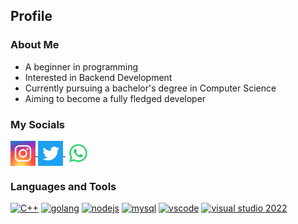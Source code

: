 ## Profile
### About Me
- A beginner in programming
- Interested in Backend Development 
- Currently pursuing a bachelor's degree in Computer Science
- Aiming to become a fully fledged developer

### My Socials
<a href="https://www.instagram.com/akun_si_albert/" target="_blank" rel="noopener noreferrer">
   <img src="https://github.com/edent/SuperTinyIcons/blob/master/images/svg/instagram.svg" width="40px" align="center" alt="instagram"/>
</a>

<a href="https://twitter.com/Akun_si_albert" target="_blank" rel="noopener noreferrer">
   <img src="https://github.com/edent/SuperTinyIcons/blob/master/images/svg/twitter.svg" width="40px" align="center" alt="Twitter"/>
</a>

<a href="https://wa.me/6285156462870" target="_blank" rel = "noopener noreferrer">
   <img src="https://github.com/edent/SuperTinyIcons/blob/master/images/svg/whatsapp.svg" width="40px" align="center" alt="Whatsapp"/>
</a>

### Languages and Tools

[<img src="https://cdn.worldvectorlogo.com/logos/c.svg" width="40px" alt="C++"/>](#)
[<img src="https://cdn.worldvectorlogo.com/logos/golang-1.svg" width="85px" alt="golang"/>](#)
[<img src="https://cdn.worldvectorlogo.com/logos/nodejs-1.svg" width="65px" alt="nodejs" />](#) 
[<img src="https://cdn.worldvectorlogo.com/logos/mysql-logo-pure.svg" width="40px" alt="mysql"/>](#) 
[<img src="https://cdn.worldvectorlogo.com/logos/visual-studio-code-1.svg" width="40px" alt="vscode"/>](#) 
[<img src="https://upload.wikimedia.org/wikipedia/commons/2/2c/Visual_Studio_Icon_2022.svg" width="40px" alt="visual studio 2022" />](#)

